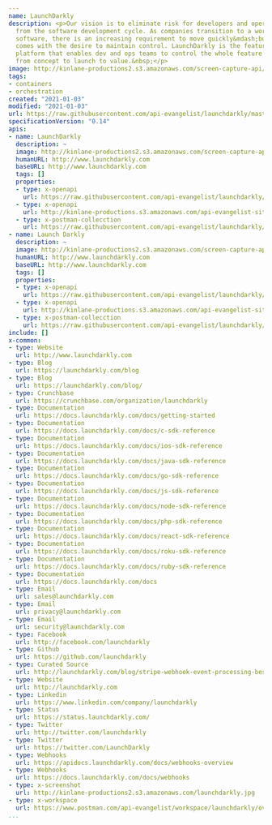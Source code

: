 ```yaml
---
name: LaunchDarkly
description: <p>Our vision is to eliminate risk for developers and operations teams
  from the software development cycle. As companies transition to a world built on
  software, there is an increasing requirement to move quickly&mdash;but that often
  comes with the desire to maintain control. LaunchDarkly is the feature management
  platform that enables dev and ops teams to control the whole feature lifecycle,
  from concept to launch to value.&nbsp;</p>
image: http://kinlane-productions2.s3.amazonaws.com/screen-capture-api/21652-launchdarkly-com.jpg
tags:
- containers
- orchestration
created: "2021-01-03"
modified: "2021-01-03"
url: https://raw.githubusercontent.com/api-evangelist/launchdarkly/master/apis.json
specificationVersion: "0.14"
apis:
- name: LaunchDarkly
  description: ~
  image: http://kinlane-productions2.s3.amazonaws.com/screen-capture-api/21652-launchdarkly-com.jpg
  humanURL: http://www.launchdarkly.com
  baseURL: http://www.launchdarkly.com
  tags: []
  properties:
  - type: x-openapi
    url: https://raw.githubusercontent.com/api-evangelist/launchdarkly/master/launchdarkly-openapi.json
  - type: x-openapi
    url: http://kinlane-productions.s3.amazonaws.com/api-evangelist-site/company/openapis/launchdarkly.json
  - type: x-postman-collecction
    url: https://raw.githubusercontent.com/api-evangelist/launchdarkly/master/launchdarkly-postman-collection.json
- name: Launch Darkly
  description: ~
  image: http://kinlane-productions2.s3.amazonaws.com/screen-capture-api/21652-launchdarkly-com.jpg
  humanURL: http://www.launchdarkly.com
  baseURL: http://www.launchdarkly.com
  tags: []
  properties:
  - type: x-openapi
    url: https://raw.githubusercontent.com/api-evangelist/launchdarkly/master/launch-darkly-openapi.json
  - type: x-openapi
    url: http://kinlane-productions.s3.amazonaws.com/api-evangelist-site/company/openapis/launch-darkly.json
  - type: x-postman-collecction
    url: https://raw.githubusercontent.com/api-evangelist/launchdarkly/master/launch-darkly-postman-collection.json
include: []
x-common:
- type: Website
  url: http://www.launchdarkly.com
- type: Blog
  url: https://launchdarkly.com/blog
- type: Blog
  url: https://launchdarkly.com/blog/
- type: Crunchbase
  url: https://crunchbase.com/organization/launchdarkly
- type: Documentation
  url: https://docs.launchdarkly.com/docs/getting-started
- type: Documentation
  url: https://docs.launchdarkly.com/docs/c-sdk-reference
- type: Documentation
  url: https://docs.launchdarkly.com/docs/ios-sdk-reference
- type: Documentation
  url: https://docs.launchdarkly.com/docs/java-sdk-reference
- type: Documentation
  url: https://docs.launchdarkly.com/docs/go-sdk-reference
- type: Documentation
  url: https://docs.launchdarkly.com/docs/js-sdk-reference
- type: Documentation
  url: https://docs.launchdarkly.com/docs/node-sdk-reference
- type: Documentation
  url: https://docs.launchdarkly.com/docs/php-sdk-reference
- type: Documentation
  url: https://docs.launchdarkly.com/docs/react-sdk-reference
- type: Documentation
  url: https://docs.launchdarkly.com/docs/roku-sdk-reference
- type: Documentation
  url: https://docs.launchdarkly.com/docs/ruby-sdk-reference
- type: Documentation
  url: https://docs.launchdarkly.com/docs
- type: Email
  url: sales@launchdarkly.com
- type: Email
  url: privacy@launchdarkly.com
- type: Email
  url: security@launchdarkly.com
- type: Facebook
  url: http://facebook.com/launchdarkly
- type: Github
  url: https://github.com/launchdarkly
- type: Curated Source
  url: http://launchdarkly.com/blog/stripe-webhook-event-processing-best-practices/
- type: Website
  url: http://launchdarkly.com
- type: Linkedin
  url: https://www.linkedin.com/company/launchdarkly
- type: Status
  url: https://status.launchdarkly.com/
- type: Twitter
  url: http://twitter.com/launchdarkly
- type: Twitter
  url: https://twitter.com/LaunchDarkly
- type: Webhooks
  url: https://apidocs.launchdarkly.com/docs/webhooks-overview
- type: Webhooks
  url: https://docs.launchdarkly.com/docs/webhooks
- type: x-screenshot
  url: http://kinlane-productions2.s3.amazonaws.com/launchdarkly.jpg
- type: x-workspace
  url: https://www.postman.com/api-evangelist/workspace/launchdarkly/overview
...
```

